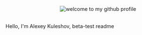<div align="center">
   <img src="welcome-header.gif" alt="welcome to my github profile">
   <br>
   <br>
</div>

Hello, I'm Alexey Kuleshov, beta-test readme
